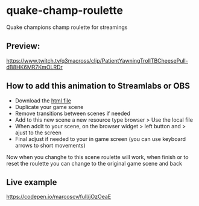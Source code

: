 # quake-champ-roulette
Quake champions champ roulette for streamings

## Preview:

https://www.twitch.tv/q3macross/clip/PatientYawningTrollTBCheesePull-dB8HK6MR7KmOLRDr

## How to add this animation to Streamlabs or OBS

- Download the [html file](https://raw.githubusercontent.com/marcoscv/quake-champ-roulette/main/champ-random.html)
- Duplicate your game scene
- Remove transitions between scenes if needed
- Add to this new scene a new resource type browser > Use the local file
- When addit to your scene, on the browser widget > left button and > ajust to the screen
- Final adjust if needed to your in game screen (you can use keyboard arrows to short movements)

Now when you changhe to this scene roulette will work, when finish or to reset the roulette you can change to the original game scene and back

## Live example

https://codepen.io/marcoscv/full/jOzOeaE
